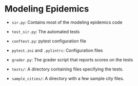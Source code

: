 # Modeling Epidemics

- `sir.py`: Contains most of the modeling epidemics code

- `test_sir.py`: The automated tests

- `conftest.py`: pytest configuration file

- `pytest.ini` and `.pylintrc`: Configuration files 

- `grader.py`: The grader script that reports scores on the tests

- `tests/`: A directory containing files specifying the tests.

- `sample_cities/`: A directory with a few sample city files.